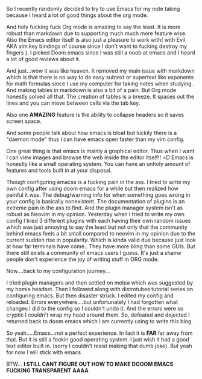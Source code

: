 So I recently randomly decided to try to use Emacs for my note taking
because I heard a lot of good things about the org mode.

And holy fucking fuck Org mode is amazing to say the least. It is more
robust than markdown due to supporting much much more feature wise. Also
the Emacs editor itself is also just a pleasure to work with( with Evil
AKA vim key bindings of course since I don\'t want to fucking destroy my
fingers ). I picked Doom emacs since I was still a noob at emacs and I
heard a lot of good reviews about it.

And just...wow it was like heaven. It removed my main issue with
markdown which is that there is no way to do easy subtext or supertext
like exponents for math formulas since I use my computer for taking
notes when studying. And making tables in markdown is also a bit of a
pain. But Org mode honestly solved all that. The creation of tables is a
breeze. It spaces out the lines and you can move between cells via the
tab key.

Also one **AMAZING** feature is the ability to collapse headers so it
saves screen space.

And some people talk about how emacs is bloat but luckily there is a
\"daemon mode\" thus I can have emacs open faster than my vim config.

One great thing is that emacs is mainly a graphical editor. Thus when I
want I can view images and browse the web inside the editor itself!! =D
Emacs is honestly like a small operating system. You can have an unholy
amount of features and tools built in at your disposal.

Though configuring emacss is a fucking pain in the ass. I tried to write
my own config after using doom emacs for a while but then realized how
painful it was. The debug/warning info for when something goes wrong in
your config is basically nonexistent. The documentation of plugins is an
extreme pain in the ass to find. And the plugin manager system isn\'t as
robust as Neovim in my opinion. Yesterday when I tried to write my own
config I tried 3 different plugins with each having their own random
issues which was just annoying to say the least but not only that the
community behind emacs feels a bit small compared to neovim in my
opinion due to the current sudden rise in popularity. Which is kinda
valid due because just look at how far terminals have come.. They have
more bling than some GUIs. But there still exists a community of emacs
users I guess. It\'s just a shame people don\'t experience the joy of
writing stuff in ORG mode.

Now....back to my configuration journey...

I tried plugin managers and then settled on melpa which was suggested by
my homie headset. Then I followed along with distrotubes tutorial series
on configuring emacs. But then disaster struck. I edited my config and
reloaded. Errors everywhere....but unfortunately I had forgotten what
changes I did to the config so I couldn\'t undo it. And the errors were
so cryptic I couldn\'t wrap my head around them. So, defeated and
dejected I returned back to doom emacs which I am currently using to
write this blog.

So yeah.....Emacs...not a perfect experience. In fact it is ****FAR****
far away from that. But it is still a fookin good operating system. I
just wish it had a good text editor built in. (sorry I couldn\'t resist
making that dumb joke). But yeah for now I will stick with emacs

BTW... **I STILL CANT FIGURE OUT HOW TO MAKE DOOOM EMACS FUCKING
TRANSPARENT AAAA**
